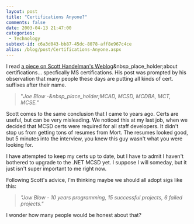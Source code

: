 ```yaml
---
layout: post
title: "Certifications Anyone?"
comments: false
date: 2003-04-13 21:47:00
categories:
 - Technology
subtext-id: c6a3d043-bb87-45dc-8078-aff8e967c4ce
alias: /blog/post/Certifications-Anyone.aspx
---
```



I read [a piece on Scott Handelman's Weblog](http://radio.weblogs.com/0106747/2003/04/05.html#a272)&nbsp_place_holder;about certifications... specfically MS certifications. His post was prompted by his observation that many people these days are putting all kinds of cert. suffixes after their name.

> "_Joe Blow -&nbsp_place_holder;MCAD, MCSD, MCDBA, MCT, MCSE."_

Scott comes to the same conclusion that I came to years ago. Certs are useful, but can be very misleading. We noticed this at my last job, when we decided that MCSD certs were required for all staff developers. It didn't stop us from getting tons of resumes from Mort. The resumes looked good, but 5 minutes into the interview, you knew this guy wasn't what you were looking for.

I have attempted to keep my certs up to date, but I have to admit I haven't bothered to upgrade to the .NET MCSD yet. I suppose I will someday, but it just isn't super important to me right now.

Following Scott's advice, I'm thinking maybe we should all adopt sigs like this:

> _"Jow Blow - 10 years programming, 15 successful projects, 6 failed projects."_

I wonder how many people would be honest about that?
